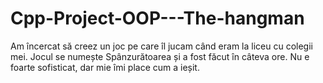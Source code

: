 # Cpp-Project-OOP---The-hangman
Am încercat să creez un joc pe care îl jucam când eram la liceu cu colegii mei. Jocul se numește Spânzurătoarea și a fost făcut în câteva ore. Nu e foarte sofisticat, dar mie îmi place cum a ieșit.
